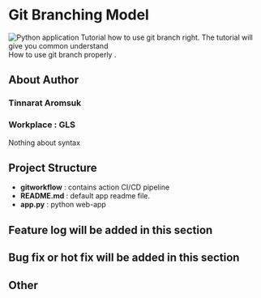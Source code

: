 # Git Branching Model
  ![Python application](https://github.com/tinnaratA/git-branching/workflows/Python%20application/badge.svg)
  Tutorial how to use git branch right. The tutorial will give you common understand<br>
  How to use git branch properly .

## About Author
  ### Tinnarat Aromsuk
  ### Workplace : GLS
  Nothing about syntax
  
## Project Structure
  - **gitworkflow** : contains action CI/CD pipeline
  - **README.md** : default app readme file.
  - **app.py** : python web-app
  
  
## Feature log will be added in this section

## Bug fix or hot fix will be added in this section

## Other

